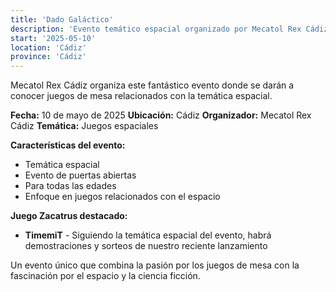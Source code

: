```yaml
---
title: 'Dado Galáctico'
description: 'Evento temático espacial organizado por Mecatol Rex Cádiz con demostraciones y sorteos de TimemiT.'
start: '2025-05-10'
location: 'Cádiz'
province: 'Cádiz'
---
```


Mecatol Rex Cádiz organiza este fantástico evento donde se darán a conocer juegos de mesa relacionados con la temática espacial.

**Fecha:** 10 de mayo de 2025
**Ubicación:** Cádiz
**Organizador:** Mecatol Rex Cádiz
**Temática:** Juegos espaciales

**Características del evento:**
- Temática espacial
- Evento de puertas abiertas
- Para todas las edades
- Enfoque en juegos relacionados con el espacio

**Juego Zacatrus destacado:**
- **TimemiT** - Siguiendo la temática espacial del evento, habrá demostraciones y sorteos de nuestro reciente lanzamiento

Un evento único que combina la pasión por los juegos de mesa con la fascinación por el espacio y la ciencia ficción.
